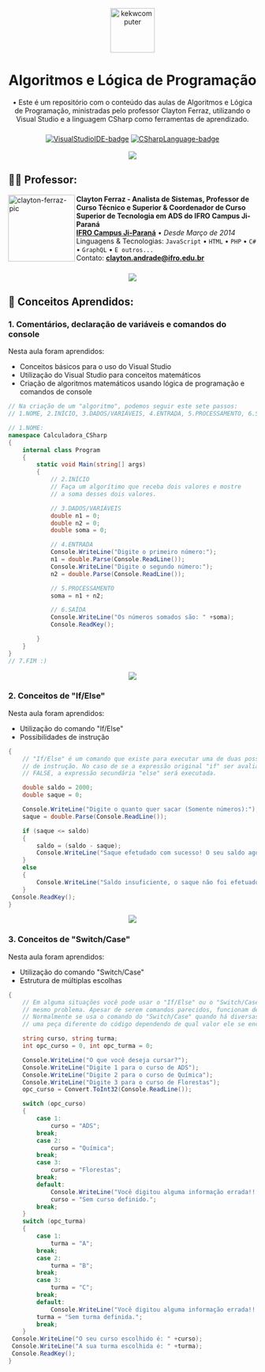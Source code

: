 <div align="center">
<img src="https://user-images.githubusercontent.com/116320626/197281387-bf3f65dd-3680-48a3-933a-dba4f9c1dbfc.png" width="90px" height="90px" alt="kekwcomputer">

# Algoritmos e Lógica de Programação

• Este é um repositório com o conteúdo das aulas de Algoritmos e Lógica de Programação, ministradas pelo professor Clayton Ferraz, utilizando o Visual Studio e a linguagem CSharp como ferramentas de aprendizado.
</div>

###

<div align="center">
<a href="https://visualstudio.microsoft.com/"><img src="https://img.shields.io/badge/Made%20with%20IDE:-Visual%20Studio%20-gray.svg?colorA=655BE1&amp;colorB=4F44D6&amp;style=for-the-badge" alt="VisualStudioIDE-badge" style="max-width: 100%;"></a>
<a href="https://dotnet.microsoft.com/en-us/languages/csharp"><img src="https://img.shields.io/badge/Made%20with%20language:-CSharp%20-gray.svg?colorA=61c265&amp;colorB=4CAF50&amp;style=for-the-badge" alt="CSharpLanguage-badge" style="max-width: 100%;"></a>
</div>
&#8196;

<div align="center">
<img src="https://capsule-render.vercel.app/api?type=rect&color=cf1300&height=4&section=header&%20render">
</div>

###

<div align="left">

## 👨‍🏫 Professor:

<img align="left" height="135px" width="135px" alt="clayton-ferraz-pic" src="https://user-images.githubusercontent.com/116320626/197277869-fcd6149c-9a1c-464b-a1f4-89a0426838df.png">



**Clayton Ferraz - Analista de Sistemas, Professor de Curso Técnico e Superior & Coordenador de Curso Superior de Tecnologia em ADS do IFRO Campus Ji-Paraná** \
[**IFRO Campus Ji-Paraná**](https://portal.ifro.edu.br/ji-parana) • <i>Desde Março de 2014</i> \
Linguagens & Tecnologias: `JavaScript` • `HTML` • `PHP` • `C#` • `GraphQL` • `E outros...` \
Contato: **[clayton.andrade@ifro.edu.br](mailto:clayton.andrade@ifro.edu.br)**

###

<div align="center">
<img src="https://capsule-render.vercel.app/api?type=rect&color=cf1300&height=4&section=header&%20render">
</div>

## 💾 Conceitos Aprendidos:
### 1. Comentários, declaração de variáveis e comandos do console

Nesta aula foram aprendidos:
- Conceitos básicos para o uso do Visual Studio
- Utilização do Visual Studio para conceitos matemáticos
- Criação de algoritmos matemáticos usando lógica de programação e comandos de console
```c#
// Na criação de um "algoritmo", podemos seguir este sete passos:
// 1.NOME, 2.INÍCIO, 3.DADOS/VARIÁVEIS, 4.ENTRADA, 5.PROCESSAMENTO, 6.SAÍDA, 7.FIM

// 1.NOME:
namespace Calculadora_CSharp
{
    internal class Program
    {
        static void Main(string[] args)
        {
            // 2.INÍCIO
            // Faça um algorítimo que receba dois valores e mostre
            // a soma desses dois valores.

            // 3.DADOS/VARIÁVEIS
            double n1 = 0;
            double n2 = 0;
            double soma = 0;

            // 4.ENTRADA
            Console.WriteLine("Digite o primeiro número:");
            n1 = double.Parse(Console.ReadLine());
            Console.WriteLine("Digite o segundo número:");
            n2 = double.Parse(Console.ReadLine());

            // 5.PROCESSAMENTO
            soma = n1 + n2;

            // 6.SAÍDA
            Console.WriteLine("Os números somados são: " +soma);
            Console.ReadKey();

        }
    }
}
// 7.FIM :)
```

<div align="center">
<img src="https://capsule-render.vercel.app/api?type=rect&color=cf1300&height=4&section=header&%20render">
</div>

### 2. Conceitos de "If/Else"

Nesta aula foram aprendidos:
- Utilização do comando "If/Else"
- Possibilidades de instrução
```c#
{
    // "If/Else" é um comando que existe para executar uma de duas possibilidades
    // de instrução. No caso de se a expressão original "if" ser avaliada como 
    // FALSE, a expressão secundária "else" será executada.

    double saldo = 2000;
    double saque = 0;

    Console.WriteLine("Digite o quanto quer sacar (Somente números):");
    saque = double.Parse(Console.ReadLine());

    if (saque <= saldo)
    {
        saldo = (saldo - saque);
        Console.WriteLine("Saque efetudado com sucesso! O seu saldo agora, é de: R$" +saldo);
    }
    else
    {
        Console.WriteLine("Saldo insuficiente, o saque não foi efetuado! Seu saldo é de: R$" +saldo);
    }
 Console.ReadKey();
}
```

<div align="center">
<img src="https://capsule-render.vercel.app/api?type=rect&color=cf1300&height=4&section=header&%20render">
</div>

### 3. Conceitos de "Switch/Case"

Nesta aula foram aprendidos:
- Utilização do comando "Switch/Case"
- Estrutura de múltiplas escolhas
```c#
{
    // Em alguma situações você pode usar o "If/Else" ou o "Switch/Case" para resolver o 
    // mesmo problema. Apesar de serem comandos parecidos, funcionam de formas diferentes.
    // Normalmente se usa o comando do "Switch/Case" quando há diversas variáveis, executando 
    // uma peça diferente do código dependendo de qual valor ele se encaixar.

    string curso, string turma;
    int opc_curso = 0, int opc_turma = 0;

    Console.WriteLine("O que você deseja cursar?");
    Console.WriteLine("Digite 1 para o curso de ADS");
    Console.WriteLine("Digite 2 para o curso de Química");
    Console.WriteLine("Digite 3 para o curso de Florestas");
    opc_curso = Convert.ToInt32(Console.ReadLine());

    switch (opc_curso)
    {
        case 1:
            curso = "ADS";
        break;
        case 2:
            curso = "Química";
        break;
        case 3:
            curso = "Florestas";
        break;
        default:
            Console.WriteLine("Você digitou alguma informação errada!!!");
            curso = "Sem curso definido.";
        break;
    }
    switch (opc_turma)
    {
        case 1:
            turma = "A";
        break;
        case 2:
            turma = "B";
        break;
        case 3:
            turma = "C";
        break;
        default:
            Console.WriteLine("Você digitou alguma informação errada!!!");
        turma = "Sem turma definida.";
        break;
    }
 Console.WriteLine("O seu curso escolhido é: " +curso);
 Console.WriteLine("A sua turma escolhida é: " +turma);
 Console.ReadKey();
}
```
